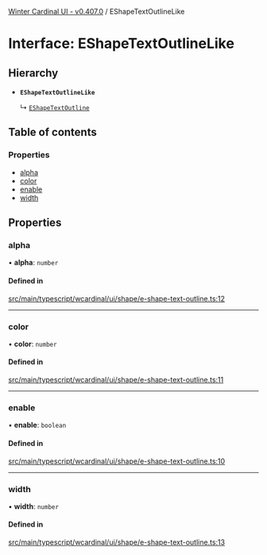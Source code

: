 [Winter Cardinal UI - v0.407.0](../index.md) / EShapeTextOutlineLike

# Interface: EShapeTextOutlineLike

## Hierarchy

- **`EShapeTextOutlineLike`**

  ↳ [`EShapeTextOutline`](EShapeTextOutline.md)

## Table of contents

### Properties

- [alpha](EShapeTextOutlineLike.md#alpha)
- [color](EShapeTextOutlineLike.md#color)
- [enable](EShapeTextOutlineLike.md#enable)
- [width](EShapeTextOutlineLike.md#width)

## Properties

### alpha

• **alpha**: `number`

#### Defined in

[src/main/typescript/wcardinal/ui/shape/e-shape-text-outline.ts:12](https://github.com/winter-cardinal/winter-cardinal-ui/blob/v0.407.0/src/main/typescript/wcardinal/ui/shape/e-shape-text-outline.ts#L12)

___

### color

• **color**: `number`

#### Defined in

[src/main/typescript/wcardinal/ui/shape/e-shape-text-outline.ts:11](https://github.com/winter-cardinal/winter-cardinal-ui/blob/v0.407.0/src/main/typescript/wcardinal/ui/shape/e-shape-text-outline.ts#L11)

___

### enable

• **enable**: `boolean`

#### Defined in

[src/main/typescript/wcardinal/ui/shape/e-shape-text-outline.ts:10](https://github.com/winter-cardinal/winter-cardinal-ui/blob/v0.407.0/src/main/typescript/wcardinal/ui/shape/e-shape-text-outline.ts#L10)

___

### width

• **width**: `number`

#### Defined in

[src/main/typescript/wcardinal/ui/shape/e-shape-text-outline.ts:13](https://github.com/winter-cardinal/winter-cardinal-ui/blob/v0.407.0/src/main/typescript/wcardinal/ui/shape/e-shape-text-outline.ts#L13)
